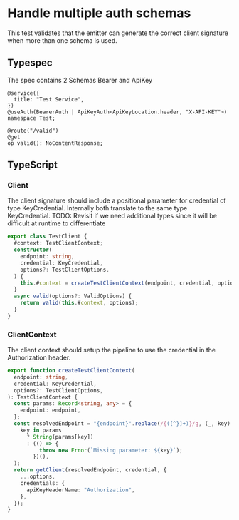 # Handle multiple auth schemas

This test validates that the emitter can generate the correct client signature when more than one schema is used.

## Typespec

The spec contains 2 Schemas Bearer and ApiKey

```tsp
@service({
  title: "Test Service",
})
@useAuth(BearerAuth | ApiKeyAuth<ApiKeyLocation.header, "X-API-KEY">)
namespace Test;

@route("/valid")
@get
op valid(): NoContentResponse;
```

## TypeScript

### Client

The client signature should include a positional parameter for credential of type KeyCredential. Internally both translate to the same type KeyCredential.
TODO: Revisit if we need additional types since it will be difficult at runtime to differentiate

```ts src/testClient.ts class TestClient
export class TestClient {
  #context: TestClientContext;
  constructor(
    endpoint: string,
    credential: KeyCredential,
    options?: TestClientOptions,
  ) {
    this.#context = createTestClientContext(endpoint, credential, options);
  }
  async valid(options?: ValidOptions) {
    return valid(this.#context, options);
  }
}
```

### ClientContext

The client context should setup the pipeline to use the credential in the Authorization header.

```ts src/api/testClientContext.ts function createTestClientContext
export function createTestClientContext(
  endpoint: string,
  credential: KeyCredential,
  options?: TestClientOptions,
): TestClientContext {
  const params: Record<string, any> = {
    endpoint: endpoint,
  };
  const resolvedEndpoint = "{endpoint}".replace(/{([^}]+)}/g, (_, key) =>
    key in params
      ? String(params[key])
      : (() => {
          throw new Error(`Missing parameter: ${key}`);
        })(),
  );
  return getClient(resolvedEndpoint, credential, {
    ...options,
    credentials: {
      apiKeyHeaderName: "Authorization",
    },
  });
}
```
